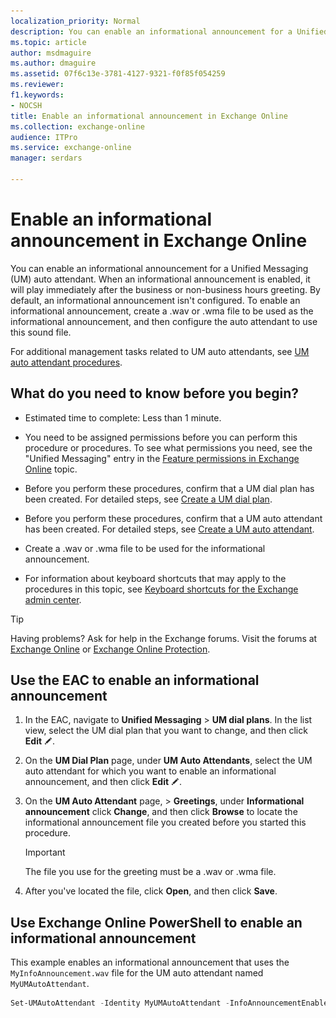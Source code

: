 ```yaml
---
localization_priority: Normal
description: You can enable an informational announcement for a Unified Messaging (UM) auto attendant. When an informational announcement is enabled, it will play immediately after the business or non-business hours greeting. By default, an informational announcement isn't configured. To enable an informational announcement, create a .wav or .wma file to be used as the informational announcement, and then configure the auto attendant to use this sound file.
ms.topic: article
author: msdmaguire
ms.author: dmaguire
ms.assetid: 07f6c13e-3781-4127-9321-f0f85f054259
ms.reviewer: 
f1.keywords:
- NOCSH
title: Enable an informational announcement in Exchange Online
ms.collection: exchange-online
audience: ITPro
ms.service: exchange-online
manager: serdars

---
```


# Enable an informational announcement in Exchange Online

You can enable an informational announcement for a Unified Messaging (UM) auto attendant. When an informational announcement is enabled, it will play immediately after the business or non-business hours greeting. By default, an informational announcement isn't configured. To enable an informational announcement, create a .wav or .wma file to be used as the informational announcement, and then configure the auto attendant to use this sound file.

For additional management tasks related to UM auto attendants, see [UM auto attendant procedures](um-auto-attendant-procedures.md).

## What do you need to know before you begin?

- Estimated time to complete: Less than 1 minute.

- You need to be assigned permissions before you can perform this procedure or procedures. To see what permissions you need, see the "Unified Messaging" entry in the [Feature permissions in Exchange Online](../../permissions-exo/feature-permissions.md) topic.

- Before you perform these procedures, confirm that a UM dial plan has been created. For detailed steps, see [Create a UM dial plan](../../voice-mail-unified-messaging/connect-voice-mail-system/create-um-dial-plan.md).

- Before you perform these procedures, confirm that a UM auto attendant has been created. For detailed steps, see [Create a UM auto attendant](create-a-um-auto-attendant.md).

- Create a .wav or .wma file to be used for the informational announcement.

- For information about keyboard shortcuts that may apply to the procedures in this topic, see [Keyboard shortcuts for the Exchange admin center](../../accessibility/keyboard-shortcuts-in-admin-center.md).

> [!TIP]
> Having problems? Ask for help in the Exchange forums. Visit the forums at [Exchange Online](https://social.technet.microsoft.com/forums/msonline/home?forum=onlineservicesexchange) or [Exchange Online Protection](https://social.technet.microsoft.com/forums/forefront/home?forum=FOPE).

## Use the EAC to enable an informational announcement

1. In the EAC, navigate to **Unified Messaging** \> **UM dial plans**. In the list view, select the UM dial plan that you want to change, and then click **Edit** ![Edit icon](../../media/ITPro_EAC_EditIcon.gif).

2. On the **UM Dial Plan** page, under **UM Auto Attendants**, select the UM auto attendant for which you want to enable an informational announcement, and then click **Edit** ![Edit icon](../../media/ITPro_EAC_EditIcon.gif).

3. On the **UM Auto Attendant** page, \> **Greetings**, under **Informational announcement** click **Change**, and then click **Browse** to locate the informational announcement file you created before you started this procedure.

    > [!IMPORTANT]
    > The file you use for the greeting must be a .wav or .wma file.

4. After you've located the file, click **Open**, and then click **Save**.

## Use Exchange Online PowerShell to enable an informational announcement

This example enables an informational announcement that uses the `MyInfoAnnouncement.wav` file for the UM auto attendant named `MyUMAutoAttendant`.

```PowerShell
Set-UMAutoAttendant -Identity MyUMAutoAttendant -InfoAnnouncementEnabled $true -InfoAnnouncementFilename MyInfoAnnouncement.wav
```
